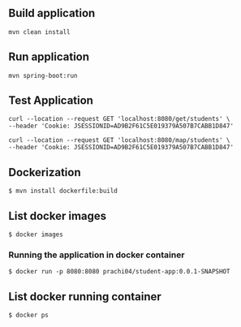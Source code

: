 ## Build application
``` 
mvn clean install
```

## Run application
``` 
mvn spring-boot:run
```

## Test Application
```
curl --location --request GET 'localhost:8080/get/students' \
--header 'Cookie: JSESSIONID=AD9B2F61C5E019379A507B7CABB1D847'

curl --location --request GET 'localhost:8080/map/students' \
--header 'Cookie: JSESSIONID=AD9B2F61C5E019379A507B7CABB1D847'

```

## Dockerization

```
$ mvn install dockerfile:build
```
## List docker images
```
$ docker images
```

### Running the application in docker container

```
$ docker run -p 8080:8080 prachi04/student-app:0.0.1-SNAPSHOT
```

## List docker running container

```
$ docker ps
```

